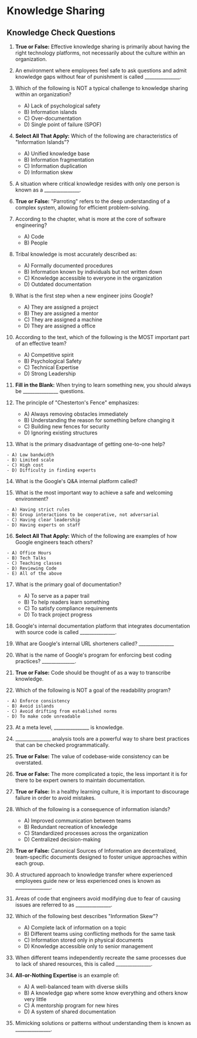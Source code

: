 # Knowledge Sharing

## Knowledge Check Questions

1.  **True or False:** Effective knowledge sharing is primarily about having the right technology platforms, not necessarily about the culture within an organization.

2.  An environment where employees feel safe to ask questions and admit knowledge gaps without fear of punishment is called _______________.

3.  Which of the following is NOT a typical challenge to knowledge sharing within an organization?

    - A) Lack of psychological safety
    - B) Information islands
    - C) Over-documentation
    - D) Single point of failure (SPOF)

4.  **Select All That Apply:** Which of the following are characteristics of "Information Islands"?

    - A) Unified knowledge base
    - B) Information fragmentation
    - C) Information duplication
    - D) Information skew

5.  A situation where critical knowledge resides with only one person is known as a _______________.

6.  **True or False:** "Parroting" refers to the deep understanding of a complex system, allowing for efficient problem-solving.

7.  According to the chapter, what is more at the core of software engineering?
    
    - A) Code
    - B) People

8.  Tribal knowledge is most accurately described as:
    
    - A) Formally documented procedures
    - B) Information known by individuals but not written down
    - C) Knowledge accessible to everyone in the organization
    - D) Outdated documentation

9.  What is the first step when a new engineer joins Google?
    
    - A) They are assigned a project
    - B) They are assigned a mentor
    - C) They are assigned a machine
    - D) They are assigned a office

10. According to the text, which of the following is the MOST important part of an effective team?
    
    - A) Competitive spirit
    - B) Psychological Safety
    - C) Technical Expertise
    - D) Strong Leadership

11. **Fill in the Blank:** When trying to learn something new, you should always be _______________ questions.

12. The principle of "Chesterton's Fence" emphasizes:
    
    - A) Always removing obstacles immediately
    - B) Understanding the reason for something before changing it
    - C) Building new fences for security
    - D) Ignoring existing structures

13.  What is the primary disadvantage of getting one-to-one help?

    - A) Low bandwidth
    - B) Limited scale
    - C) High cost
    - D) Difficulty in finding experts

14.  What is the Google's Q&A internal platform called?

15.  What is the most important way to achieve a safe and welcoming environment?

    - A) Having strict rules
    - B) Group interactions to be cooperative, not adversarial
    - C) Having clear leadership
    - D) Having experts on staff

16.  **Select All That Apply:** Which of the following are examples of how Google engineers teach others?

    - A) Office Hours
    - B) Tech Talks
    - C) Teaching classes
    - D) Reviewing Code
    - E) All of the above

17. What is the primary goal of documentation?

    - A) To serve as a paper trail
    - B) To help readers learn something
    - C) To satisfy compliance requirements
    - D) To track project progress

18. Google's internal documentation platform that integrates documentation with source code is called _______________.

19. What are Google's internal URL shorteners called? _______________

20. What is the name of Google's program for enforcing best coding practices? ______________.

21. **True or False:**  Code should be thought of as a way to transcribe knowledge.

22.  Which of the following is NOT a goal of the readability program?

    - A) Enforce consistency
    - B) Avoid islands
    - C) Avoid drifting from established norms
    - D) To make code unreadable

23. At a meta level, _______________ is knowledge.

24. _______________ analysis tools are a powerful way to share best practices that can be checked programmatically.

25. **True or False:** The value of codebase-wide consistency can be overstated.

26. **True or False:** The more complicated a topic, the less important it is for there to be expert owners to maintain documentation.

27. **True or False:** In a healthy learning culture, it is important to discourage failure in order to avoid mistakes.

28. Which of the following is a consequence of information islands?

    - A) Improved communication between teams
    - B) Redundant recreation of knowledge
    - C) Standardized processes across the organization
    - D) Centralized decision-making

29. **True or False:** Canonical Sources of Information are decentralized, team-specific documents designed to foster unique approaches within each group.

30. A structured approach to knowledge transfer where experienced employees guide new or less experienced ones is known as _______________.

31. Areas of code that engineers avoid modifying due to fear of causing issues are referred to as _______________.

32. Which of the following best describes "Information Skew"?

    - A) Complete lack of information on a topic
    - B) Different teams using conflicting methods for the same task
    - C) Information stored only in physical documents
    - D) Knowledge accessible only to senior management

33. When different teams independently recreate the same processes due to lack of shared resources, this is called _______________.

34. **All-or-Nothing Expertise** is an example of:

    - A) A well-balanced team with diverse skills
    - B) A knowledge gap where some know everything and others know very little
    - C) A mentorship program for new hires
    - D) A system of shared documentation

35. Mimicking solutions or patterns without understanding them is known as _______________.

